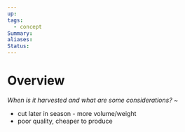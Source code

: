 ```yaml
---
up: 
tags:
  - concept
Summary: 
aliases: 
Status:
---
```

# Overview
*When is it harvested and what are some considerations?*
~
- cut later in season - more volume/weight
- poor quality, cheaper to produce
<!--SR:!2025-03-14,4,270-->

